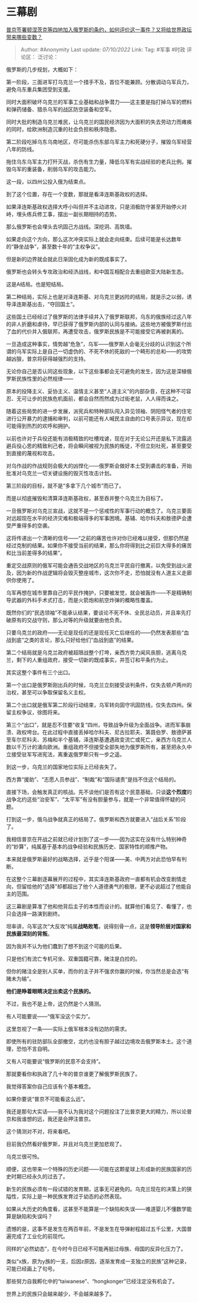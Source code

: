 # 三幕剧
[普京签署顿涅茨克等四地加入俄罗斯的条约，如何评价这一事件？又将给世界政坛带来哪些变数？](https://www.zhihu.com/question/557150007/answer/2704391435)

> Author: #Anonymity
> Last update: *07/10/2022*
> Link:
> Tag: #军事 #时政
> 评论区：
> 泛讨论：

俄罗斯的几步规划，大概如下：

第一阶段，三面进军打乌克兰一个措手不及，首位不能兼顾。分散调动乌军兵力，避免乌东重兵集团受到支援。

同时大面积破坏乌克兰的军事工业基础和战争潜力——这主要是指打掉乌军的燃料和弹药储备、猎杀乌军的战区防空装备和空军。

同时大批的制造乌克兰难民，让乌克兰的国民经济因为大面积的失去劳动力而瘫痪的同时，给欧洲制造沉重的社会负担和秩序隐患。

第二阶段吃掉乌东乌南地区，尽可能杀伤东部乌军主力和死硬分子，摧毁乌军经营八年的防线。

拖住乌东乌军主力打歼灭战，杀伤有生力量，降低乌军有实战经验的老兵比例。摧毁乌军的重装备，削弱乌军的攻击能力。

这一段，以四州公投入俄为结束点。

到了这个位置，存在一个变数，那就是看泽连斯基政权的选择。

如果泽连斯基政权选择大呼小叫但并不主动进攻，只是消极防守甚至开始停火对峙，埋头练兵修工事，摆出一副长期相持的态势。

那么俄罗斯也会埋头去巩固己方战线。深挖洞、高筑墙。

如果走向这个方向，那么这次冲突实际上就会走向结束。后续可能是长达数年的“静坐战争”，甚至数十年的“主权争议”。

但是新的边界就会就此日渐固化成为新的既成事实了。

俄罗斯也会转头专攻政治和经济战线，和中国互相配合去重组欧亚大陆新生态。

这是A结局。也是短结局。

第二种结局，实际上也是对泽连斯基、对乌克兰更凶险的结局，就是示之以弱，诱导泽连斯基出击，“夺回国土”。

这些国土已经经过了俄罗斯的法律手续并入了俄罗斯联邦，乌东的俄族经过这八年的非人折磨和虐待，早已获得了俄罗斯内部的认同与接纳。这些地方被俄罗斯付出了血的代价并入俄联邦，再遭受攻击，俄罗斯民族是不可能接受它再被剥离的。

一旦造成这种事实，情势越“危急”，乌军——俄罗斯人会毫无分歧的认识到这个所谓的乌军实际上是自己一切虚伪的、不死不休的死敌的一个畸形的总和——的攻势越凶狠，普京将获得越强烈的支持。

无论你自己是否认同这些现象，以下这些事都会无可避免的发生，因为这是深植俄罗斯民族性里的必然规律——

原本的投降主义、妥协主义、温情主义甚至“人道主义”的内部杂音，在这种不可容忍、无可让步的民族危机面前，都会自然而然成为过街老鼠，人人得而诛之。

随着这些局势的进一步发展，派宪兵和特种部队闯入异见领袖、阴阳怪气者的住宅进行公开暴力的逮捕和审判，以前可能还有人喊民主自由的口号表示异议，现在却可能得到热烈的欢呼和拥护。

以前也许对于兵役还能有消极精致的吐槽戏谑，现在对于无论公开还是私下流露逃避兵役心思的精致利己者，将会瞬间被视为民族的叛徒，不但立刻社死，甚至要受到直接的蔑视和攻击。

对乌作战的作战规则会极大的凶悍化——俄罗斯会做好本土受到袭击的准备，开始批准对乌克兰一切关键设施的毁灭性攻击计划。

第三阶段的目标，就不是“多拿下几个城市”而已了。

而是以彻底摧毁和清算泽连斯基政权，甚至吞并整个乌克兰为目标了。

一旦俄罗斯对乌克兰宣战，这就不是一个惩戒性的军事行动的概念了。乌克兰要面对远超现在水平的经济灾难和极端得多的军事困境。基辅、哈尔科夫和敖德萨会遭受严重得多的空袭。

这将传递出一个清晰的信号——“之前的痛苦也许对你已经难以接受，但那仍然是经过克制的结果。如果你不接受当前的结果，那么你将得到比之前巨大得多的痛苦和比当前差得多的结果”。

重定交战原则的俄军可能会通告交战地区的乌克兰平民自行撤离，以免受到战火波及，因为新的作战逻辑将会毁灭整座城市，这次你不走，恐怕就没有人道主义走廊供你使用了。

乌军再想在城市里靠自己的平民作掩护，只要被发觉，就会被轰炸——不是精确制导武器的外科手术式打击，而是火箭炮和航空炸弹的概略性覆盖。

既然你们的“民选领袖”不能承认结果，要谈论不死不休、全民总动员，并且率先打破原有的交战守则，那么对等的升级就要由他负责。

只要乌克兰的政府——无论是现任的还是现任灭亡后继任的——仍然发表那些“血战到底“之类的言论，那么只好给他们“血战到底”的结果。

第二个结局就是乌克兰政府被超限战整个打垮，亲西方势力闻风丧胆，逃离乌克兰，剩下的人重组政府，接受一切新的既成事实，并签订和平条约为止。

其实这整个事件有三个出口。

第一个出口是俄罗斯刚出兵的时候，乌克兰立刻接受谈判条件，仅失去顿卢两州的治权，甚至可以争取保留名义主权。

第二个出口就是俄军第二阶段行动结束，乌军转向固守巩固防线，仅失去四州。保留主权争议，徐图将来。

第三个“出口”，就是忍不住要“收复“四州，导致战争升级为全面战争。进而军事崩溃、政权垮台。在此过程中直接丢掉哈尔科夫、尼古拉耶夫、第聂伯罗、敖德萨甚至车尔尼科夫、苏梅和半个基辅，泽连斯基遭遇政变流亡或死亡，亲西方乌克兰人数以千万计的涌向欧洲。重组政府不但接受全部失地为俄罗斯所有，甚至把永久中立接受驻军写进宪法，离重返俄罗斯只有一步之遥。

到这一步，乌克兰的国家地位实际上已经丧失了。

西方靠“援助”、“志愿人员参战”、“制裁”和“国际谴责”是挡不住这个结局的。

直接下场，会触发真正的核战。先不谈他们是否有这个民意基础，只谈**这个烈度**的战争北约这些“治安军”、“太平军”有没有胆量参与，就是一个非常值得怀疑的问题。

打到这一步，俄乌战争就真正的结局了。俄罗斯和西方就要进入“战后关系”阶段了。

我相信普京在开战之前就已经计划到了这一步——因为这实在没有什么特别神奇的“妙算”，纯属基于基本的战争经验和民族历史、国家特性的顺推产物。

本来就是俄罗斯最好的战略选择，近乎是个阳谋——美、中两方对此恐怕早有判断。

在这整个三幕剧逐幕展开的过程中，其实泽连斯基政府一直都有机会改变剧情走向，但留给他的“选择”却都超出了他个人道德勇气的极限，更不必说超过了他能自主的范围。

这三幕剧是算准了他和他背后主子的本性而设计的。就算他们看见了、看懂了，也只会选择一路演到剧终。

坦率讲，乌军这次“大反攻”纯属**战略败笔**，说得刻骨一点，这是**领导阶层对国家和民族最深刻的背叛**。

因为我并不认为他们蠢到了想不到这个可能的后果。

只是他们有流亡专机可坐、双重国籍可靠，赌注是白捡的。

但你的赌注全是别人买单，而你的主子并不强求你赢的时候，你当然总是会选“有赌未为输”。

**他们是睁着眼睛决定出卖这个民族的。**

不过，我也不是上帝，这仍然是个人猜测。

有人可能要说——“俄军没这个实力”。

这里忽视了一条——实际上俄军根本没有边防的需求。

即使所有的驻防部队全部撤空，北约也没有胆子越过边境攻击俄罗斯本土。这个道理，恐怕不言自明。

又有人可能要说“俄罗斯的民意不会支持”。

那就要看你和执政了几十年的普京谁更了解俄罗斯民族了。

我觉得答案你自己应该有个基本概念。

如果你要说“普京不可能看这么远”。

我还是那句大实话——我不认为我对这个问题投注了比普京更大的精力，所以论普京和我谁想的远，我还是会押注普京。

这个猜测对不对，将来看吧。

目前我仍然看好俄罗斯，并且对乌克兰更加悲观了。

乌克兰很可怜。

顺便，这也带来一个特殊的历史问题——可能在这颗星球上形成新的民族国家的历史时期已经永久的过去了。

新生的民族必须有一段试错的发育期，这事无可避免的。乌克兰现在的决策上的狭隘性，实际上是一种民族发育过于幼态的必然表现。

如果从大历史的角度看，这甚至不能算是一个缺陷和失误——难道婴儿不懂数学能算是缺陷和失误吗？

遗憾的是，这事不是发生在两百年前，不是发生在导弹射程超过五千公里，大国普遍完成了工业化的前现代。

同样的“必然幼态”，在今时今日已经不可能再挺过母族、母国的反异化压力了。

类似“x族，原为y族的一支，后因z原因，逐渐发育成一支独立的民族”这种记录，可能已经画上了句号。

那些努力自我孵化中的“taiwanese”、“hongkonger”已经注定没有机会了。

世界上的民族只会越来越少，不会越来越多了。
